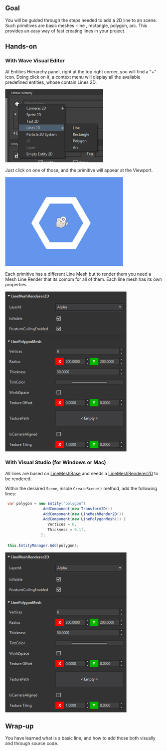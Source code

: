 ## Goal

You will be guided through the steps needed to add a 2D line to an scene. Such primitives are basic meshes -line , rectangle, polygon, arc. This provides an easy way of fast creating lines in your project.

## Hands-on

### With Wave Visual Editor

At Entities Hierarchy panel, right at the top right corner, you will find a "+" icon. Doing click on it, a context menu will display all the available predefined entities, whose contain Lines 2D.

![](images/LoadALine/polygon_Capture_00.PNG)

Just click on one of those, and the primitive will appear at the Viewport.

![](images/LoadALine/polygon_Capture_01.PNG)

Each primitive has a different Line Mesh but to render them you need a Mesh Line Render that its comom for all of them.
Each line mesh has its own properties

![](images/LoadALine/polygon_Capture_02.PNG)

### With Visual Studio (for Windows or Mac)

All lines are based on [LineMeshBase](xref:WaveEngine.Components.Primitives.LineMeshBase) and needs a [LineMeshRenderer2D](xref:WaveEngine.Components.Graphics2D.LineMeshRenderer2D) to be rendered.

Within the dessired `Scene`, inside `CreateScene()` method, add the following lines:

```c#
 var polygon = new Entity("polygon")
				.AddComponent(new Transform2D())                       
				.AddComponent(new LineMeshRender2D())
				.AddComponent(new LinePolygonMesh()) {
				   Vertices = 6,
				   Thickness = 0.1f,	
				};
			
 this.EntityManager.Add(polygon);
```

![](images/LoadALine/polygon_Capture_02.PNG)

## Wrap-up

You have learned what is a basic line, and how to add those both visually and through source code.